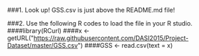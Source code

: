 ###1. Look up! GSS.csv is just above the README.md file!

###2. Use the following R codes to load the file in your R studio. 
####library(RCurl)
####x <- getURL("https://raw.githubusercontent.com/DASI2015/Project-Dataset/master/GSS.csv")
####GSS <- read.csv(text = x)

